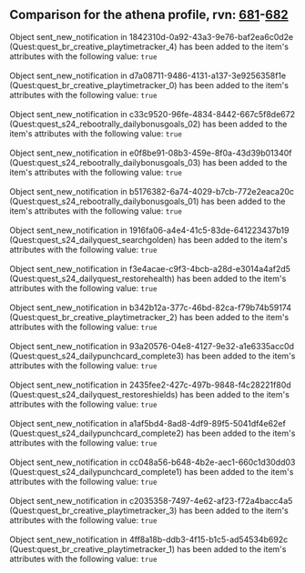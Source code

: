 ## Comparison for the athena profile, rvn: [681](https://github.com/PRO100KatYT/FortniteProfileRevisions/tree/main/profiles/athena/681%20athena.json)-[682](https://github.com/PRO100KatYT/FortniteProfileRevisions/tree/main/profiles/athena/682%20athena.json)

Object sent_new_notification in 1842310d-0a92-43a3-9e76-baf2ea6c0d2e (Quest:quest_br_creative_playtimetracker_4) has been added to the item's attributes with the following value: `true`
<br><br>
Object sent_new_notification in d7a08711-9486-4131-a137-3e9256358f1e (Quest:quest_br_creative_playtimetracker_0) has been added to the item's attributes with the following value: `true`
<br><br>
Object sent_new_notification in c33c9520-96fe-4834-8442-667c5f8de672 (Quest:quest_s24_rebootrally_dailybonusgoals_02) has been added to the item's attributes with the following value: `true`
<br><br>
Object sent_new_notification in e0f8be91-08b3-459e-8f0a-43d39b01340f (Quest:quest_s24_rebootrally_dailybonusgoals_03) has been added to the item's attributes with the following value: `true`
<br><br>
Object sent_new_notification in b5176382-6a74-4029-b7cb-772e2eaca20c (Quest:quest_s24_rebootrally_dailybonusgoals_01) has been added to the item's attributes with the following value: `true`
<br><br>
Object sent_new_notification in 1916fa06-a4e4-41c5-83de-641223437b19 (Quest:quest_s24_dailyquest_searchgolden) has been added to the item's attributes with the following value: `true`
<br><br>
Object sent_new_notification in f3e4acae-c9f3-4bcb-a28d-e3014a4af2d5 (Quest:quest_s24_dailyquest_restorehealth) has been added to the item's attributes with the following value: `true`
<br><br>
Object sent_new_notification in b342b12a-377c-46bd-82ca-f79b74b59174 (Quest:quest_br_creative_playtimetracker_2) has been added to the item's attributes with the following value: `true`
<br><br>
Object sent_new_notification in 93a20576-04e8-4127-9e32-a1e6335acc0d (Quest:quest_s24_dailypunchcard_complete3) has been added to the item's attributes with the following value: `true`
<br><br>
Object sent_new_notification in 2435fee2-427c-497b-9848-f4c28221f80d (Quest:quest_s24_dailyquest_restoreshields) has been added to the item's attributes with the following value: `true`
<br><br>
Object sent_new_notification in a1af5bd4-8ad8-4df9-89f5-5041df4e62ef (Quest:quest_s24_dailypunchcard_complete2) has been added to the item's attributes with the following value: `true`
<br><br>
Object sent_new_notification in cc048a56-b648-4b2e-aec1-660c1d30dd03 (Quest:quest_s24_dailypunchcard_complete1) has been added to the item's attributes with the following value: `true`
<br><br>
Object sent_new_notification in c2035358-7497-4e62-af23-f72a4bacc4a5 (Quest:quest_br_creative_playtimetracker_3) has been added to the item's attributes with the following value: `true`
<br><br>
Object sent_new_notification in 4ff8a18b-ddb3-4f15-b1c5-ad54534b692c (Quest:quest_br_creative_playtimetracker_1) has been added to the item's attributes with the following value: `true`
<br><br>
